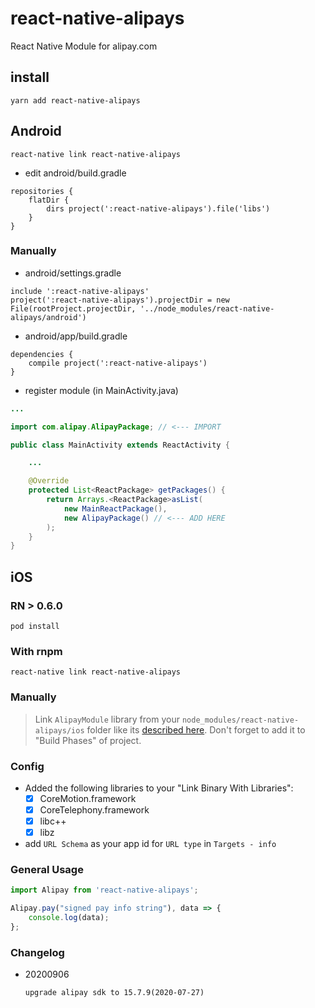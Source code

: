 # react-native-alipays

React Native Module for alipay.com

## install

```
yarn add react-native-alipays
```

## Android

```
react-native link react-native-alipays
```

* edit android/build.gradle

```
repositories {
    flatDir {
        dirs project(':react-native-alipays').file('libs')
    }
}
```

### Manually

* android/settings.gradle

```
include ':react-native-alipays'
project(':react-native-alipays').projectDir = new File(rootProject.projectDir, '../node_modules/react-native-alipays/android')
```

* android/app/build.gradle

```
dependencies {
    compile project(':react-native-alipays')
}
```

* register module (in MainActivity.java)

```java
...

import com.alipay.AlipayPackage; // <--- IMPORT

public class MainActivity extends ReactActivity {

    ...

    @Override
    protected List<ReactPackage> getPackages() {
        return Arrays.<ReactPackage>asList(
            new MainReactPackage(),
            new AlipayPackage() // <--- ADD HERE
        );
    }
}
```

## iOS

### RN > 0.6.0
```
pod install
```

### With rnpm

```
react-native link react-native-alipays
```

### Manually

> Link `AlipayModule` library from your `node_modules/react-native-alipays/ios` folder like its [described here](http://facebook.github.io/react-native/docs/linking-libraries-ios.html). Don't forget to add it to "Build Phases" of project.

### Config

* Added the following libraries to your "Link Binary With Libraries":
  * [x] CoreMotion.framework
  * [x] CoreTelephony.framework
  * [x] libc++
  * [x] libz
  
* add `URL Schema` as your app id for `URL type` in `Targets - info`

### General Usage

```javascript
import Alipay from 'react-native-alipays';

```

```javascript
Alipay.pay("signed pay info string"), data => {
    console.log(data);
};

```


### Changelog

- 20200906
    ```
    upgrade alipay sdk to 15.7.9(2020-07-27)
    ```

